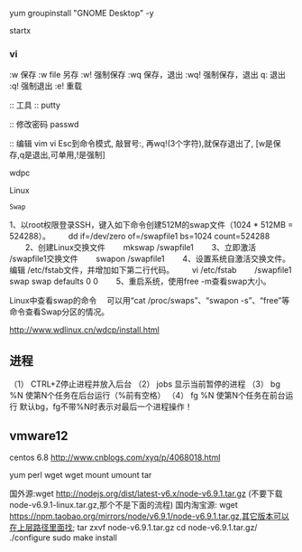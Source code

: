 

yum groupinstall "GNOME Desktop" -y

startx




### vi

:w      保存
:w file 另存
:w!     强制保存
:wq     保存，退出
:wq!    强制保存，退出
q:      退出
:q!     强制退出
:e!     重载



:: 工具
:: putty

:: 修改密码
passwd 


:: 编辑
vim
vi
Esc到命令模式, 敲冒号:, 再wq!(3个字符),就保存退出了, [w是保存,q是退出,可单用,!是强制]

wdpc



Linux

    Swap
 1、以root权限登录SSH，键入如下命令创建512M的swap文件（1024 * 512MB = 524288）。
　　dd if=/dev/zero of=/swapfile1 bs=1024 count=524288
　　2、创建Linux交换文件
　　mkswap /swapfile1
　　3、立即激活 /swapfile1交换文件
　　swapon /swapfile1
　　4、设置系统自激活交换文件。编辑 /etc/fstab文件，并增加如下第二行代码。
　　vi /etc/fstab
　　/swapfile1 swap swap defaults 0 0
　　5、重启系统，使用free -m查看swap大小。


Linux中查看swap的命令
　可以用“cat /proc/swaps”、“swapon -s”、“free”等命令查看Swap分区的情况。

http://www.wdlinux.cn/wdcp/install.html


## 进程

（1） CTRL+Z停止进程并放入后台
    （2） jobs 显示当前暂停的进程
    （3） bg %N 使第N个任务在后台运行（%前有空格）
    （4） fg %N 使第N个任务在前台运行
    默认bg，fg不带%N时表示对最后一个进程操作！


## vmware12

centos 6.8
    http://www.cnblogs.com/xyq/p/4068018.html


yum
    perl
    wget
wget
mount umount
tar

国外源:wget http://nodejs.org/dist/latest-v6.x/node-v6.9.1.tar.gz (不要下载node-v6.9.1-linux.tar.gz,那个不是下面的流程) 
国内淘宝源: wget https://npm.taobao.org/mirrors/node/v6.9.1/node-v6.9.1.tar.gz,其它版本可以在上层路径里面找; 
tar zxvf node-v6.9.1.tar.gz 
cd node-v6.9.1.tar.gz/ 
./configure 
sudo make install 